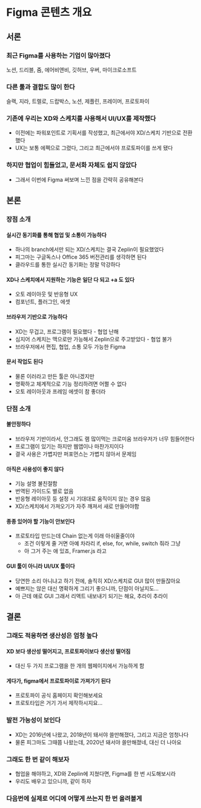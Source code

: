 # Figma 콘텐츠 개요

## 서론

### 최근 Figma를 사용하는 기업이 많아졌다

노션, 드리블, 줌, 에어비앤비, 깃허브, 우버, 마이크로소프트

### 다른 툴과 결합도 많이 한다

슬랙, 지라, 트렐로, 드랍박스, 노션, 제플린, 프레이머, 프로토파이

### 기존에 우리는 XD와 스케치를 사용해서 UI/UX를 제작했다
- 이전에는 파워포인트로 기획서를 작성했고, 최근에서야 XD/스케치 기반으로 전환했다   
- UX는 보통 에펙으로 그렸다, 그리고 최근에서야 프로토파이를 쓰게 됐다

### 하지만 협업이 힘들었고, 문서화 자체도 쉽지 않았다

- 그래서 이번에 Figma 써보며 느낀 점을 간략히 공유해본다

## 본론

### 장점 소개

#### 실시간 동기화를 통해 협업 및 소통이 가능하다
- 하나의 branch에서만 되는 XD/스케치는 결국 Zeplin이 필요했었다   
- 피그마는 구글독스나 Office 365 버전관리를 생각하면 된다   
- 클라우드를 통한 실시간 동기화는 정말 막강하다

#### XD나 스케치에서 지원하는 기능은 일단 다 되고 +a 도 있다
- 오토 레이아웃 및 반응형 UX   
- 컴포넌트, 플러그인, 에셋

#### 브라우저 기반으로 가능하다

- XD는 무겁고, 프로그램이 필요했다 - 협업 난해   
- 심지어 스케치는 맥으로만 가능해서 Zeplin으로 주고받았다 - 협업 불가   
- 브라우저에서 편집, 협업, 소통 모두 가능한 Figma

#### 문서 작업도 된다
- 물론 이러라고 만든 툴은 아니겠지만   
- 명확하고 체계적으로 기능 정리하려면 어쩔 수 없다   
- 오토 레이아웃과 프레임 에셋이 참 좋더라

### 단점 소개

#### 불안정하다
- 브라우저 기반이라서, 안그래도 램 많이먹는 크로미움 브라우저가 너무 힘들어한다   
- 프로그램이 있기는 하지만 웹앱이나 마찬가지이다   
- 결국 사용은 가볍지만 퍼포먼스는 가볍지 않아서 문제임

#### 아직은 사용성이 좋지 않다
- 기능 설명 불친절함   
- 번역된 가이드도 별로 없음   
- 반응형 레이아웃 등 설정 시 기대대로 움직이지 않는 경우 많음
- XD/스케치에서 가져오기가 자주 깨져서 새로 만들어야함   

####  종종 있어야 할 기능이 안보인다

- 프로토타입 만드는데 Chain 없는게 이래 아쉬울줄이야
    - 조건 이렇게 줄 거면 아예 차라리 if, else, for, while, switch 줘라 그냥
    - 아 그거 주는 애 있죠, Framer.js 라고

#### GUI 툴이 아니라 UI/UX 툴이다
- 당연한 소리 아니냐고 하기 전에, 솔직히 XD/스케치로 GUI 많이 만들잖아요
- 예쁘지는 않은 대신 명확하게 그리기 좋으니까, 단점이 아닐지도…
- 아 근데 얘로 GUI 그래서 리액트 내보내기 되기는 해요, 추라이 추라이

## 결론

### 그래도 적응하면 생산성은 엄청 높다

#### XD 보다 생산성 떨어지고, 프로토파이보다 생산성 떨어짐
- 대신 두 가지 프로그램을 한 개의 웹페이지에서 가능하게 함

#### 게다가, figma에서 프로토파이로 가져가기 된다
- 프로토파이 공식 홈페이지 확인해보세요
- 프로토타입은 거기 가서 제작하시지요…

### 발전 가능성이 보인다
- XD는 2016년에 나왔고, 2018년이 돼서야 쓸만해졌다, 그리고 지금은 엄청나다
- 물론 피그마도 그때쯤 나왔는데, 2020년 돼서야 쓸만해졌네, 대신 더 나아요

### 그래도 한 번 같이 해보자
- 협업을 해야하고, XD와 Zeplin에 지쳤다면, Figma를 한 번 시도해보시라
- 우리도 배우고 있으니까, 같이 하자

### 다음번에 실제로 어디에 어떻게 쓰는지 한 번 올려볼게